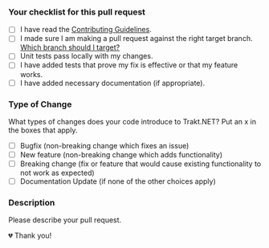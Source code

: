 ### Your checklist for this pull request
- [ ] I have read the [Contributing Guidelines](https://github.com/henrikfroehling/Trakt.NET/blob/develop/CONTRIBUTING.md).
- [ ] I made sure I am making a pull request against the right target branch. [Which branch should I target?](https://github.com/henrikfroehling/Trakt.NET/blob/develop/CONTRIBUTING.md#which-branch-should-i-target)
- [ ] Unit tests pass locally with my changes.
- [ ] I have added tests that prove my fix is effective or that my feature works.
- [ ] I have added necessary documentation (if appropriate).

### Type of Change
What types of changes does your code introduce to Trakt.NET? Put an x in the boxes that apply.

- [ ] Bugfix (non-breaking change which fixes an issue)
- [ ] New feature (non-breaking change which adds functionality)
- [ ] Breaking change (fix or feature that would cause existing functionality to not work as expected)
- [ ] Documentation Update (if none of the other choices apply)

### Description
Please describe your pull request.

💔 Thank you!
